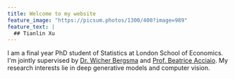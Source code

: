 ```yaml
---
title: Welcome to my website
feature_image: "https://picsum.photos/1300/400?image=989"
feature_text: |
  ## Tianlin Xu
---
```


I am a final year PhD student of Statistics at London School of Economics. I'm jointly supervised by [Dr. Wicher Bergsma](https://www.lse.ac.uk/Statistics/People/Dr-Wicher-Bergsma) and [Prof. Beatrice Acciaio](http://beatrice-acciaio.net/). 
My research interests lie in deep generative models and computer vision.  
